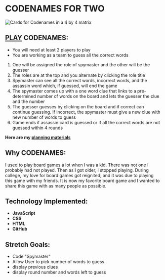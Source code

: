 # CODENAMES FOR TWO
![Cards for Codenames in a 4 by 4 matrix ](../assets/images/cnphoto.png)

## [PLAY](https://curlypurple.github.io/codenames2/) CODENAMES:

* You will need at least 2 players to play
* You are working as a team to guess all the correct words

1. One will be assigned the role of spymaster and the other will be the guesser
2. The roles are at the top and you alternate by clicking the role title
3. Spymaster can see all the correct words, incorrect words, and the assassin word which, if guessed, will end the game
4. The spymaster comes up with a one word clue that links to a pre-determined number of words on the board and lets the guesser the clue and the number 
5. The guesser guesses by clicking on the board and if correct can continue guessing. If incorrect, the spymaster must give a new clue with new number of words to guess
6. Game ends if assassin card is guessed or if all the correct words are not guessed within 4 rounds


**Here are my [planning materials](https://docs.google.com/document/d/14HbswaMWTM1sFZPsElLU-z0W2Y8i9ARgaufQ08vwrMc/edit?usp=sharing)**




## Why CODENAMES:

I used to play board games a lot when I was a kid. There was not one I probably had not played. Then as I got older, I stopped playing. During college, my love for board games got reignited, and it was due to playing this game with my friends. It is now my favorite board game and I wanted to share this game with as many people as possible.

## Technology Implemented:

* **JavaScript**
* **CSS**
* **HTML**
* **GitHub**

## Stretch Goals:

* Code "Spymaster"
* Allow User to pick number of words to guess
* display previous clues
* display round number and words left to guess